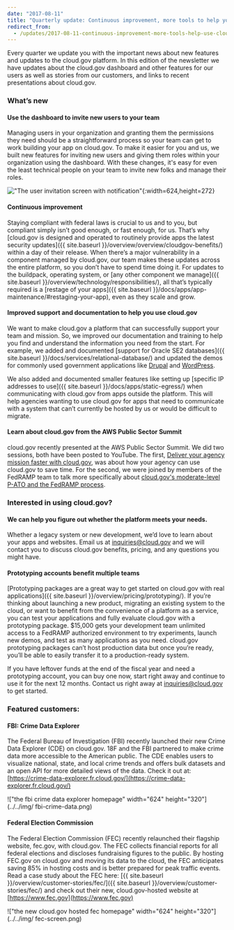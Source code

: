 ```yaml
---
date: "2017-08-11"
title: "Quarterly update: Continuous improvement, more tools to help you use cloud.gov"
redirect_from:
  - /updates/2017-08-11-continuous-improvement-more-tools-help-use-cloud-gov/
---
```


Every quarter we update you with the important news about new features and updates to the cloud.gov platform. In this edition of the newsletter we have updates about the cloud.gov dashboard and other features for our users as well as stories from our customers, and links to recent presentations about cloud.gov.

### What’s new

#### Use the dashboard to invite new users to your team

Managing users in your organization and granting them the permissions they need should be a straightforward process so your team can get to work building your app on cloud.gov. To make it easier for you and us, we built new features for inviting new users and giving them roles within your organization using the dashboard. With these changes, it's easy for even the least technical people on your team to invite new folks and manage their roles.

!["The user invitation screen with notification"](../../img/invite-users.png){:width=624,height=272}

#### Continuous improvement

Staying compliant with federal laws is crucial to us and to you, but compliant simply isn’t good enough, or fast enough, for us. That’s why [cloud.gov is designed and operated to routinely provide apps the latest security updates]({{ site.baseurl }}/overview/overview/cloudgov-benefits/) within a day of their release. When there’s a major vulnerability in a component managed by cloud.gov, our team makes these updates across the entire platform, so you don’t have to spend time doing it. For updates to the buildpack, operating system, or [any other component we manage]({{ site.baseurl }}/overview/technology/responsibilities/), all that’s typically required is a [restage of your apps]({{ site.baseurl }}/docs/apps/app-maintenance/#restaging-your-app), even as they scale and grow.

#### Improved support and documentation to help you use cloud.gov

We want to make cloud.gov a platform that can successfully support your team and mission. So, we improved our documentation and training to help you find and understand the information you need from the start. For example, we added and documented [support for Oracle SE2 databases]({{ site.baseurl }}/docs/services/relational-database/) and updated the demos for commonly used government applications like [Drupal](https://github.com/18F/cf-ex-drupal) and [WordPress](https://github.com/18f/cf-ex-wordpress).

We also added and documented smaller features like setting up [specific IP addresses to use]({{ site.baseurl }}/docs/apps/static-egress/) when communicating with cloud.gov from apps outside the platform. This will help agencies wanting to use cloud.gov for apps that need to communicate with a system that can’t currently be hosted by us or would be difficult to migrate.

#### Learn about cloud.gov from the AWS Public Sector Summit

cloud.gov recently presented at the AWS Public Sector Summit. We did two sessions, both have been posted to YouTube. The first, [Deliver your agency mission faster with cloud.gov](https://www.youtube.com/watch?v=NGmDhWEfMuo&list=PLhr1KZpdzukePsKIUofhgp50b63-5yr1V&index=78), was about how your agency can use cloud.gov to save time. For the second, we were joined by members of the FedRAMP team to talk more specifically about [cloud.gov's moderate-level P-ATO and the FedRAMP process](https://www.youtube.com/watch?v=iXqbIxtiwQY&index=87&list=PLhr1KZpdzukePsKIUofhgp50b63-5yr1V).

### Interested in using cloud.gov?

#### We can help you figure out whether the platform meets your needs.

Whether a legacy system or new development, we’d love to learn about your apps and websites. Email us at [inquiries@cloud.gov](mailto:inquiries@cloud.gov) and we will contact you to discuss cloud.gov benefits, pricing, and any questions you might have.

#### Prototyping accounts benefit multiple teams

[Prototyping packages are a great way to get started on cloud.gov with real applications]({{ site.baseurl }}/overview/pricing/prototyping/). If you’re thinking about launching a new product, migrating an existing system to the cloud, or want to benefit from the convenience of a platform as a service, you can test your applications and fully evaluate cloud.gov with a prototyping package. $15,000 gets your development team unlimited access to a FedRAMP authorized environment to try experiments, launch new demos, and test as many applications as you need. cloud.gov prototyping packages can’t host production data but once you’re ready, you’ll be able to easily transfer it to a production-ready system.

If you have leftover funds at the end of the fiscal year and need a prototyping account, you can buy one now, start right away and continue to use it for the next 12 months. Contact us right away at [inquiries@cloud.gov](mailto:inquiries@cloud.gov) to get started.

### Featured customers:

#### FBI: Crime Data Explorer

The Federal Bureau of Investigation (FBI) recently launched their new Crime Data Explorer (CDE) on cloud.gov. 18F and the FBI partnered to make crime data more accessible to the American public. The CDE enables users to visualize national, state, and local crime trends and offers bulk datasets and an open API for more detailed views of the data. Check it out at: [https://crime-data-explorer.fr.cloud.gov/](https://crime-data-explorer.fr.cloud.gov/)

!["the fbi crime data explorer homepage" width="624" height="320"](../../img/ fbi-crime-data.png)

#### Federal Election Commission

The Federal Election Commission (FEC) recently relaunched their flagship website, fec.gov, with cloud.gov. The FEC collects financial reports for all federal elections and discloses fundraising figures to the public. By hosting FEC.gov on cloud.gov and moving its data to the cloud, the FEC anticipates saving 85% in hosting costs and is better prepared for peak traffic events. Read a case study about the FEC here: [{{ site.baseurl }}/overview/customer-stories/fec/]({{ site.baseurl }}/overview/customer-stories/fec/) and check out their new, cloud.gov-hosted website at [https://www.fec.gov](https://www.fec.gov)

!["the new cloud.gov hosted fec homepage" width="624" height="320"](../../img/ fec-screen.png)
